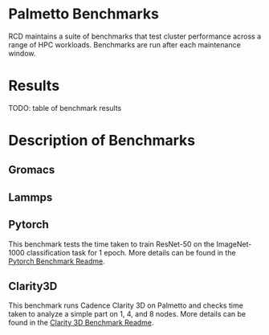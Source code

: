 # Palmetto Benchmarks
RCD maintains a suite of benchmarks that test cluster performance across a range of HPC workloads. Benchmarks are run after each maintenance window. 

# Results
TODO: table of benchmark results

# Description of Benchmarks

## Gromacs

## Lammps

## Pytorch

This benchmark tests the time taken to train ResNet-50 on the ImageNet-1000 classification task for 1 epoch. More details can be found in the [Pytorch Benchmark Readme](pytorch/README.md).

## Clarity3D

This benchmark runs Cadence Clarity 3D on Palmetto and checks time taken to analyze a simple part on 1, 4, and 8 nodes. More details can be found in the [Clarity 3D Benchmark Readme](clarity3d/README.md).
